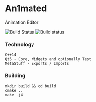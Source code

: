 # An1mated
Animation Editor

[![Build Status](https://travis-ci.org/jkbz64/An1mated.svg?branch=master)](https://travis-ci.org/jkbz64/An1mated)
[![Build status](https://ci.appveyor.com/api/projects/status/tmfb4njhb4p51498/branch/master?svg=true)](https://ci.appveyor.com/project/jkbz64/an1mated/branch/master)

### Technology
```
C++14
Qt5 - Core, Widgets and optionally Test
MetaStuff - Exports / Imports
```

### Building
```
mkdir build && cd build
cmake ..
make -j4
```
